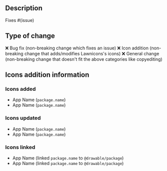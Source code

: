 ## Description

<!-- 
Please include a summary of the change. Please also include relevant motivation and context.

If this PR is an icon addition one, please provide a short summary on what icons you added, changed, or linked
-->

Fixes #(issue) <!-- optional -->

## Type of change
<!-- Replace :x: with :white_check_mark: to "check" the specified bullet -->

:x: Bug fix (non-breaking change which fixes an issue)
:x: Icon addition (non-breaking change that adds/modifies Lawnicons's icons)
:x: General change (non-breaking change that doesn't fit the above categories like copyediting)

<!-- Erase the below text if you are not making an icon addition -->
## Icons addition information
### Icons added
* App Name (`package.name`)
* App Name (`package.name`)

### Icons updated
* App Name (`package.name`)
* App Name (`package.name`)

### Icons linked
* App Name (linked `package.name` to `@drawable/package`)
* App Name (linked `package.name` to `@drawable/package`)
